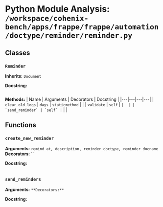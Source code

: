 # Python Module Analysis: `/workspace/cohenix-bench/apps/frappe/frappe/automation/doctype/reminder/reminder.py`

## Classes

### `Reminder`
**Inherits:** `Document`


**Docstring:**
```

```

**Methods:**
| Name | Arguments | Decorators | Docstring |
|---|---|---|---|
| `clear_old_logs` | `days` | `staticmethod` |  |
| `validate` | `self` | `` |  |
| `send_reminder` | `self` | `` |  |





## Functions

### `create_new_reminder`
**Arguments:** `remind_at, description, reminder_doctype, reminder_docname`
**Decorators:** ``

**Docstring:**
```

```
### `send_reminders`
**Arguments:** ``
**Decorators:** ``

**Docstring:**
```

```


